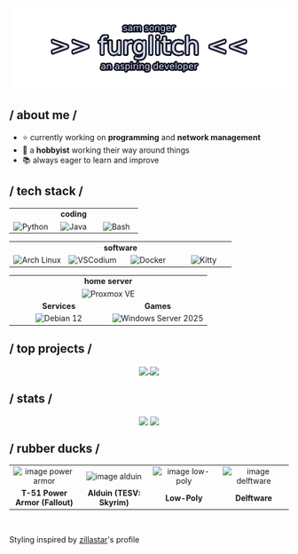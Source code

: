 <p align="center"><img src="header.png" alt="Hi! I'm Sam, aka Furglitch (there's supposed to be a picture here)"></p>
<div>

<h2> / about me / </h2>
<ul>
<li>⭐ currently working on <b>programming</b> and <b>network management</b></li>
<li>👾 a <strong>hobbyist</strong> working their way around things</li>
<li>📚 always eager to learn and improve</li>
</ul>

<h2> / tech stack / </h2>
<div align="center">
  <table>
    <tr>
      <td colspan="3" align="center"><span style="font-weight:bold;"><b>coding</b></span></td>
    </tr>
    <tr>
      <td width="33%" align="center"><img src="https://img.shields.io/badge/python-89b4fa?&style=for-the-badge&logo=python&logoColor=cdd6f4&labelColor=11111b" alt="Python" /></td>
      <td width="33%" align="center"><img src="https://img.shields.io/badge/java-f38ba8?&style=for-the-badge&logo=openjdk&logoColor=cdd6f4&labelColor=11111b" alt="Java" /></td>
      <td width="33%" align="center"><img src="https://img.shields.io/badge/bash-a6e3a1?&style=for-the-badge&logo=gnubash&logoColor=cdd6f4&labelColor=11111b" alt="Bash" /></td>
    </tr>
  </table>
</div>
<div align="center">
  <table>
    <tr>
      <td colspan="4" align="center"><span style="font-weight:bold;"><b>software</b></span></td>
    </tr>
    <tr>
      <td width="25%" align="center"><img src="https://img.shields.io/badge/archlinux-89b4fa?&style=for-the-badge&logo=archlinux&logoColor=cdd6f4&labelColor=11111b" alt="Arch Linux" /></td>
      <td width="25%" align="center"><img src="https://img.shields.io/badge/vscodium-89dceb?&style=for-the-badge&logo=vscodium&logoColor=cdd6f4&labelColor=11111b" alt="VSCodium" /></td>
      <td width="25%" align="center"><img src="https://img.shields.io/badge/docker-89b4fa?&style=for-the-badge&logo=docker&logoColor=cdd6f4&labelColor=11111b" alt="Docker" /></td>
      <td width="25%" align="center"><img src="https://img.shields.io/badge/kitty-cba6f7?&style=for-the-badge&logo=stackedit&logoColor=cdd6f4&labelColor=11111b" alt="Kitty" /></td>
    </tr>
  </table>
</div>
<div align="center">
  <table>
    <tr>
      <td colspan="2" align="center"><span style="font-weight:bold;"><b>home server</b></span></td>
    </tr>
    <tr>
      <td colspan="2" align="center"><img src="https://img.shields.io/badge/proxmox-fab387?&style=for-the-badge&logo=proxmox&logoColor=cdd6f4&labelColor=11111b" alt="Proxmox VE" /></td>
    </tr>
    <tr>
      <td width="50%" align="center"><b>Services</b></td>
      <td width="50%" align="center"><b>Games</b></td>
    </tr>
    <tr>
      <td width="50%" align="center"><img src="https://img.shields.io/badge/debian%2012-f38ba8?&style=for-the-badge&logo=debian&logoColor=cdd6f4&labelColor=11111b" alt="Debian 12" /></td>
      <td width="50%" align="center"><img src="https://img.shields.io/badge/windows%20server%202025-89dceb?&style=for-the-badge&logo=gitforwindows&logoColor=cdd6f4&labelColor=11111b" alt="Windows Server 2025" style="width:auto; height:auto;" /></td>
    </tr>
  </table>
</div>

<h2> / top projects / </h2>
<div align="center">
  <a href="https://github.com/Furglitch/ModOrganizer-SeparatorGenerator?1">
    <img align="center" src="https://github-readme-stats.vercel.app/api/pin/?username=furglitch&1&repo=ModOrganizer-SeparatorGenerator&show_icons=true&count_private=true&theme=catppuccin_mocha&description_lines_count=2">
  </a>
  <a href="https://github.com/Furglitch/packwiz?2">
    <img align="center" src="https://github-readme-stats.vercel.app/api/pin/?username=furglitch&2&repo=packwiz&show_icons=true&count_private=true&theme=catppuccin_mocha&description_lines_count=2">
  </a>
</div>

<h2> / stats / </h2>
<div align="center">
  <img align="center" src="https://github-readme-stats.vercel.app/api?username=Furglitch&show_icons=true&count_private=true&theme=catppuccin_mocha" height="192px"/>
  <img align="center" src="https://github-readme-stats.vercel.app/api/top-langs/?username=Furglitch&hide=html,tex,batchfile&theme=catppuccin_mocha&langs_count=3" height="192px"/>
</div>

<h2> / rubber ducks / </h2>
<div align="center">
  <table>
    <tr>
      <td width="25%" align="center"><img src="https://tubbz.com/cdn/shop/products/T-51_Fallout_BoxedTUBBZ_PL_1.jpg?v=1701766396&width=1800" alt="image power armor" width="200"></td>
      <td width="25%" align="center"><img src="https://tubbz.com/cdn/shop/files/Alduin_Skyrim_BoxedTUBBZ_PL_1.jpg?v=1715347549&width=1800" alt="image alduin" width="200"></td>
      <td width="25%" align="center"><img src="https://www.duckshop.de/media/image/bc/22/7c/Diamant_Badeente_59495648.jpg" alt="image low-poly" width="200"></td>
      <td width="25%" align="center"><img src="https://www.duckshop.de/media/image/dd/7c/31/Badeente_Delfter_Porzellan_140233934.jpg" alt="image delftware" width="200"></td>
    </tr>
    <tr>
      <td width="25%" align="center"><b>T-51 Power Armor (Fallout)</b></td>
      <td width="25%" align="center"><b>Alduin (TESV: Skyrim)</b></td>
      <td width="25%" align="center"><b>Low-Poly</b></td>
      <td width="25%" align="center"><b>Delftware</b></td>
    </tr>
  </table>
</div>

<br/><p>Styling inspired by <a href="https://github.com/zillastar">zillastar</a>'s profile</p>

